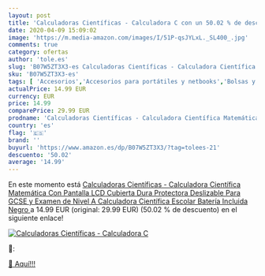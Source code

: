 ```yaml
---
layout: post
title: 'Calculadoras Científicas - Calculadora C con un 50.02 % de descuento'
date: 2020-04-09 15:09:02
image: 'https://m.media-amazon.com/images/I/51P-qsJYLxL._SL400_.jpg'
comments: true
category: ofertas
author: 'tole.es'
slug: 'B07W5ZT3X3-es Calculadoras Científicas - Calculadora Científica...'
sku: 'B07W5ZT3X3-es'
tags: [ 'Accesorios','Accesorios para portátiles y netbooks','Bolsas y fundas para portátiles y netbooks','Cámaras analógicas','Cámaras instantáneas analógicas','Electrónica','Fotografía y videocámaras','Herramientas de mano para jardinería','Informática','Jardinería','Jardín','Mochilas para portátiles y netbooks','Tabletas gráficas','Teclados, ratones y periféricos de entrada','Tijeras de podar para jardinería','calculadora','escolar', ]
actualPrice: 14.99 EUR
currency: EUR
price: 14.99
comparePrice: 29.99 EUR
prodname: 'Calculadoras Científicas - Calculadora Científica Matemática Con Pantalla LCD Cubierta Dura Protectora Deslizable Para GCSE y Examen de Nivel A Calculadora Científica Escolar Batería Incluida  Negro '
country: 'es'
flag: '🇪🇸'
brand: ''
buyurl: 'https://www.amazon.es/dp/B07W5ZT3X3/?tag=tolees-21'
descuento: '50.02'
average: '14.99'
---
```


En este momento está [Calculadoras Científicas - Calculadora Científica Matemática Con Pantalla LCD Cubierta Dura Protectora Deslizable Para GCSE y Examen de Nivel A Calculadora Científica Escolar Batería Incluida  Negro ](https://www.amazon.es/dp/B07W5ZT3X3/?tag=tolees-21) a 14.99 EUR (original: 29.99 EUR) (50.02 %  de descuento) en el siguiente enlace!

[![Calculadoras Científicas - Calculadora C](https://m.media-amazon.com/images/I/51P-qsJYLxL._SL400_.jpg)](https://www.amazon.es/dp/B07W5ZT3X3/?tag=tolees-21)

🔎:


[🛒 Aquí!!!](https://www.amazon.es/dp/B07W5ZT3X3/?tag=tolees-21)
